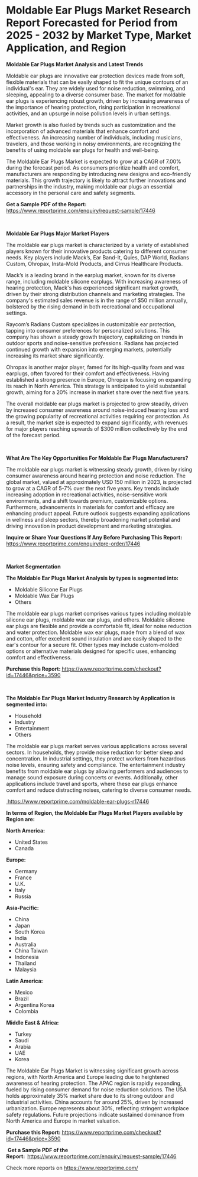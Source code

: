 <p><h1>Moldable Ear Plugs Market Research Report Forecasted for Period from 2025 -  2032 by Market Type, Market Application, and Region</h1></p><p><strong>Moldable Ear Plugs Market Analysis and Latest Trends</strong></p>
<p><p>Moldable ear plugs are innovative ear protection devices made from soft, flexible materials that can be easily shaped to fit the unique contours of an individual's ear. They are widely used for noise reduction, swimming, and sleeping, appealing to a diverse consumer base. The market for moldable ear plugs is experiencing robust growth, driven by increasing awareness of the importance of hearing protection, rising participation in recreational activities, and an upsurge in noise pollution levels in urban settings.</p><p>Market growth is also fueled by trends such as customization and the incorporation of advanced materials that enhance comfort and effectiveness. An increasing number of individuals, including musicians, travelers, and those working in noisy environments, are recognizing the benefits of using moldable ear plugs for health and well-being. </p><p>The Moldable Ear Plugs Market is expected to grow at a CAGR of 7.00% during the forecast period. As consumers prioritize health and comfort, manufacturers are responding by introducing new designs and eco-friendly materials. This growth trajectory is likely to attract further innovations and partnerships in the industry, making moldable ear plugs an essential accessory in the personal care and safety segments.</p></p>
<p><strong>Get a Sample PDF of the Report:&nbsp;</strong> <a href="https://www.reportprime.com/enquiry/request-sample/17446?utm_campaign=3297&utm_medium=2&utm_source=Github&utm_content=ia&utm_term=18032025&utm_id=moldable-ear-plugs">https://www.reportprime.com/enquiry/request-sample/17446</a></p>
<p>&nbsp;</p>
<p><strong>Moldable Ear Plugs Major Market Players</strong></p>
<p><p>The moldable ear plugs market is characterized by a variety of established players known for their innovative products catering to different consumer needs. Key players include Mack’s, Ear Band-It, Quies, DAP World, Radians Custom, Ohropax, Insta-Mold Products, and Cirrus Healthcare Products.</p><p>Mack’s is a leading brand in the earplug market, known for its diverse range, including moldable silicone earplugs. With increasing awareness of hearing protection, Mack's has experienced significant market growth, driven by their strong distribution channels and marketing strategies. The company's estimated sales revenue is in the range of $50 million annually, bolstered by the rising demand in both recreational and occupational settings.</p><p>Raycom’s Radians Custom specializes in customizable ear protection, tapping into consumer preferences for personalized solutions. This company has shown a steady growth trajectory, capitalizing on trends in outdoor sports and noise-sensitive professions. Radians has projected continued growth with expansion into emerging markets, potentially increasing its market share significantly.</p><p>Ohropax is another major player, famed for its high-quality foam and wax earplugs, often favored for their comfort and effectiveness. Having established a strong presence in Europe, Ohropax is focusing on expanding its reach in North America. This strategy is anticipated to yield substantial growth, aiming for a 20% increase in market share over the next five years.</p><p>The overall moldable ear plugs market is projected to grow steadily, driven by increased consumer awareness around noise-induced hearing loss and the growing popularity of recreational activities requiring ear protection. As a result, the market size is expected to expand significantly, with revenues for major players reaching upwards of $300 million collectively by the end of the forecast period.</p></p>
<p>&nbsp;</p>
<p><strong>What Are The Key Opportunities For Moldable Ear Plugs Manufacturers?</strong></p>
<p><p>The moldable ear plugs market is witnessing steady growth, driven by rising consumer awareness around hearing protection and noise reduction. The global market, valued at approximately USD 150 million in 2023, is projected to grow at a CAGR of 5-7% over the next five years. Key trends include increasing adoption in recreational activities, noise-sensitive work environments, and a shift towards premium, customizable options. Furthermore, advancements in materials for comfort and efficacy are enhancing product appeal. Future outlook suggests expanding applications in wellness and sleep sectors, thereby broadening market potential and driving innovation in product development and marketing strategies.</p></p>
<p><strong>Inquire or Share Your Questions If Any Before Purchasing This Report:</strong> <a href="https://www.reportprime.com/enquiry/pre-order/17446?utm_campaign=3297&utm_medium=2&utm_source=Github&utm_content=ia&utm_term=18032025&utm_id=moldable-ear-plugs">https://www.reportprime.com/enquiry/pre-order/17446</a></p>
<p>&nbsp;</p>
<p><strong>Market Segmentation</strong></p>
<p><strong>The Moldable Ear Plugs Market Analysis by types is segmented into:</strong></p>
<p><ul><li>Moldable Silicone Ear Plugs</li><li>Moldable Wax Ear Plugs</li><li>Others</li></ul></p>
<p><p>The moldable ear plugs market comprises various types including moldable silicone ear plugs, moldable wax ear plugs, and others. Moldable silicone ear plugs are flexible and provide a comfortable fit, ideal for noise reduction and water protection. Moldable wax ear plugs, made from a blend of wax and cotton, offer excellent sound insulation and are easily shaped to the ear's contour for a secure fit. Other types may include custom-molded options or alternative materials designed for specific uses, enhancing comfort and effectiveness.</p></p>
<p><strong>Purchase this Report:&nbsp;</strong><a href="https://www.reportprime.com/checkout?id=17446&price=3590&utm_campaign=3297&utm_medium=2&utm_source=Github&utm_content=ia&utm_term=18032025&utm_id=moldable-ear-plugs">https://www.reportprime.com/checkout?id=17446&price=3590</a></p>
<p>&nbsp;</p>
<p><strong>The Moldable Ear Plugs Market Industry Research by Application is segmented into:</strong></p>
<p><ul><li>Household</li><li>Industry</li><li>Entertainment</li><li>Others</li></ul></p>
<p><p>The moldable ear plugs market serves various applications across several sectors. In households, they provide noise reduction for better sleep and concentration. In industrial settings, they protect workers from hazardous noise levels, ensuring safety and compliance. The entertainment industry benefits from moldable ear plugs by allowing performers and audiences to manage sound exposure during concerts or events. Additionally, other applications include travel and sports, where these ear plugs enhance comfort and reduce distracting noises, catering to diverse consumer needs.</p></p>
<p><a href="https://www.reportprime.com/moldable-ear-plugs-r17446?utm_campaign=3297&utm_medium=2&utm_source=Github&utm_content=ia&utm_term=18032025&utm_id=moldable-ear-plugs">&nbsp;https://www.reportprime.com/moldable-ear-plugs-r17446</a></p>
<p><strong>In terms of Region, the Moldable Ear Plugs Market Players available by Region are:</strong></p>
<p>
    <p> <strong> North America: </strong>
        <ul>
            <li>United States</li>
            <li>Canada</li>
        </ul>
        </p> 
    <p> <strong> Europe: </strong>
        <ul>
            <li>Germany</li>
            <li>France</li>
            <li>U.K.</li>
            <li>Italy</li>
            <li>Russia</li>
        </ul>
        </p> 
    <p> <strong> Asia-Pacific: </strong>
        <ul>
            <li>China</li>
            <li>Japan</li>
            <li>South Korea</li>
            <li>India</li>
            <li>Australia</li>
            <li>China Taiwan</li>
            <li>Indonesia</li>
            <li>Thailand</li>
            <li>Malaysia</li>
        </ul>
        </p> 
    <p> <strong> Latin America: </strong>
        <ul>
            <li>Mexico</li>
            <li>Brazil</li>
            <li>Argentina Korea</li>
            <li>Colombia</li>
        </ul>
        </p> 
    <p> <strong> Middle East & Africa: </strong>
        <ul>
            <li>Turkey</li>
            <li>Saudi</li>
            <li>Arabia</li>
            <li>UAE</li>
            <li>Korea</li>
        </ul>
    </p>
    </p>
<p><p>The Moldable Ear Plugs Market is witnessing significant growth across regions, with North America and Europe leading due to heightened awareness of hearing protection. The APAC region is rapidly expanding, fueled by rising consumer demand for noise reduction solutions. The USA holds approximately 35% market share due to its strong outdoor and industrial activities. China accounts for around 25%, driven by increased urbanization. Europe represents about 30%, reflecting stringent workplace safety regulations. Future projections indicate sustained dominance from North America and Europe in market valuation.</p></p>
<p><strong>Purchase this Report: </strong><a href="https://www.reportprime.com/checkout?id=17446&price=3590&utm_campaign=3297&utm_medium=2&utm_source=Github&utm_content=ia&utm_term=18032025&utm_id=moldable-ear-plugs">https://www.reportprime.com/checkout?id=17446&price=3590</a></p>
<p>&nbsp;<strong>Get a Sample PDF of the Report:&nbsp;&nbsp;</strong><a href="https://www.reportprime.com/enquiry/request-sample/17446?utm_campaign=3297&utm_medium=2&utm_source=Github&utm_content=ia&utm_term=18032025&utm_id=moldable-ear-plugs">https://www.reportprime.com/enquiry/request-sample/17446</a></p>
<p><strong></strong></p>
<p>Check more reports on <a href="https://www.reportprime.com/?utm_campaign=3297&utm_medium=2&utm_source=Github&utm_content=ia&utm_term=18032025&utm_id=moldable-ear-plugs">https://www.reportprime.com/</a></p>